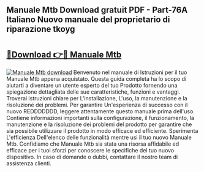 ## Manuale Mtb Download gratuit PDF - Part-76A Italiano Nuovo manuale del proprietario di riparazione tkoyg

# <h2><a href="http://dfdzmb.blite.top/?on=Manuale+Mtb">🔗Download 👉🔴 Manuale Mtb</a></h2>

[![Manuale Mtb download](https://i.imgur.com/lujVjoI.png)](http://dfdzmb.blite.top/?on=Manuale+Mtb)
Benvenuto nel manuale di Istruzioni per il tuo Manuale Mtb appena acquistato. Questa guida completa ha lo scopo di aiutarti a diventare un utente esperto del tuo Prodotto fornendo una spiegazione dettagliata delle sue caratteristiche, funzioni e vantaggi. Troverai istruzioni chiare per L'installazione, L'uso, la manutenzione e la risoluzione dei problemi. Per garantire Un'esperienza di successo con il nuovo REDDDDDDD, leggere attentamente questo manuale prima dell'uso. Contiene informazioni importanti sulla configurazione, il funzionamento, la manutenzione e la risoluzione dei problemi del prodotto per garantire che sia possibile utilizzare il prodotto in modo efficace ed efficiente. Sperimenta L'efficienza Dell'elenco delle funzionalità mentre usi il tuo nuovo Manuale Mtb. Confidiamo che Manuale Mtb sia stata una risorsa affidabile ed efficace per i tuoi sforzi per conoscere le specifiche del tuo nuovo dispositivo. In caso di domande o dubbi, contattare il nostro team di assistenza clienti.
